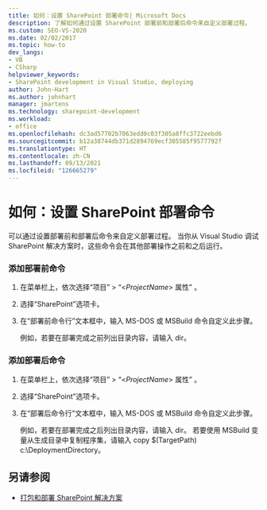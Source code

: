 ```yaml
---
title: 如何：设置 SharePoint 部署命令| Microsoft Docs
description: 了解如何通过设置 SharePoint 部署前和部署后命令来自定义部署过程。
ms.custom: SEO-VS-2020
ms.date: 02/02/2017
ms.topic: how-to
dev_langs:
- VB
- CSharp
helpviewer_keywords:
- SharePoint development in Visual Studio, deploying
author: John-Hart
ms.author: johnhart
manager: jmartens
ms.technology: sharepoint-development
ms.workload:
- office
ms.openlocfilehash: dc3ad57702b7063edd0c03f305a8ffc3722eebd6
ms.sourcegitcommit: b12a38744db371d2894769ecf305585f9577792f
ms.translationtype: HT
ms.contentlocale: zh-CN
ms.lasthandoff: 09/13/2021
ms.locfileid: "126665279"
---
```

# <a name="how-to-set-sharepoint-deployment-commands"></a>如何：设置 SharePoint 部署命令
  可以通过设置部署前和部署后命令来自定义部署过程。 当你从 Visual Studio 调试 SharePoint 解决方案时，这些命令会在其他部署操作之前和之后运行。

### <a name="to-add-a-pre-deployment-command"></a>添加部署前命令

1. 在菜单栏上，依次选择“项目” > “\<*ProjectName*> 属性” 。

2. 选择“SharePoint”选项卡。

3. 在“部署前命令行”文本框中，输入 MS-DOS 或 MSBuild 命令自定义此步骤。

     例如，若要在部署完成之前列出目录内容，请输入 dir。

### <a name="to-add-a-post-deployment-command"></a>添加部署后命令

1. 在菜单栏上，依次选择“项目” > “\<*ProjectName*> 属性” 。

2. 选择“SharePoint”选项卡。

3. 在“部署后命令行”文本框中，输入 MS-DOS 或 MSBuild 命令自定义此步骤。

     例如，若要在部署完成之后列出目录内容，请输入 dir。 若要使用 MSBuild 变量从生成目录中复制程序集，请输入 copy $(TargetPath) c:\DeploymentDirectory。

## <a name="see-also"></a>另请参阅
- [打包和部署 SharePoint 解决方案](../sharepoint/packaging-and-deploying-sharepoint-solutions.md)
